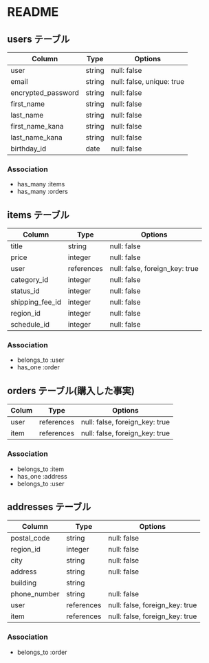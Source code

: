 # README

## users テーブル

| Column                | Type   | Options                   |
| --------------------- | ------ | ------------------------- |
| user                  | string | null: false               |
| email                 | string | null: false, unique: true |
| encrypted_password    | string | null: false               |
| first_name            | string | null: false               |
| last_name             | string | null: false               |
| first_name_kana       | string | null: false               |
| last_name_kana        | string | null: false               |
| birthday_id           | date   | null: false               |


### Association

- has_many :items
- has_many :orders

## items テーブル

| Column         | Type       | Options                        |
| -------------- | ---------- | ------------------------------ |
| title          | string     | null: false                    |
| price          | integer    | null: false                    |
| user           | references | null: false, foreign_key: true |
| category_id    | integer    | null: false                    |
| status_id      | integer    | null: false                    |
| shipping_fee_id| integer    | null: false                    |
| region_id      | integer    | null: false                    |
| schedule_id    | integer    | null: false                    |


### Association

- belongs_to :user
- has_one :order


## orders テーブル(購入した事実)

| Colum| Type       | Options                        |
| ---- | ---------- | ------------------------------ |
| user | references | null: false, foreign_key: true |
| item | references | null: false, foreign_key: true |

### Association

- belongs_to :item
- has_one :address
- belongs_to :user


## addresses テーブル

| Column           | Type       | Options                        |
| ---------------- | ---------- | ------------------------------ |
| postal_code      | string     | null: false                    |
| region_id        | integer    | null: false                    |
| city             | string     | null: false                    |
| address          | string     | null: false                    |
| building         | string     |                                |
| phone_number     | string     | null: false                    |
| user             | references | null: false, foreign_key: true |
| item             | references | null: false, foreign_key: true |

### Association

- belongs_to :order
